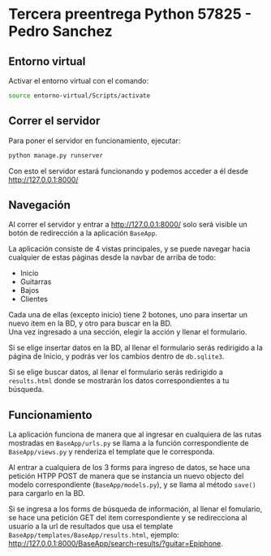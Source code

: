 # Tercera preentrega Python 57825 -  Pedro Sanchez

## Entorno virtual
Activar el entorno virtual con el comando:
```sh
source entorno-virtual/Scripts/activate
```

## Correr el servidor
Para poner el servidor en funcionamiento, ejecutar:
```sh
python manage.py runserver
```
Con esto el servidor estará funcionando y podemos acceder a él desde http://127.0.0.1:8000/

## Navegación
Al correr el servidor y entrar a http://127.0.0.1:8000/ solo será visible un botón de redirección a la aplicación `BaseApp`.

La aplicación consiste de 4 vistas principales, y se puede navegar hacia cualquier de estas páginas desde la navbar de arriba de todo:
  - Inicio
  - Guitarras
  - Bajos
  - Clientes

Cada una de ellas (excepto inicio) tiene 2 botones, uno para insertar un nuevo item en la BD, y otro para buscar en la BD.    
Una vez ingresado a una sección, elegir la acción y llenar el formulario.

Si se elige insertar datos en la BD, al llenar el formulario serás redirigido a la página de Inicio, y podrás ver los cambios dentro de `db.sqlite3`.

Si se elige buscar datos, al llenar el formulario serás redirigido a `results.html` donde se mostrarán los datos correspondientes a tu búsqueda.

## Funcionamiento
La aplicación funciona de manera que al ingresar en cualquiera de las rutas mostradas en `BaseApp/urls.py` se llama a la función correspondiente de `BaseApp/views.py` y renderiza el template que le corresponda.

Al entrar a cualquiera de los 3 forms para ingreso de datos, se hace una petición HTPP POST de manera que se instancia un nuevo objecto del modelo correspondiente (`BaseApp/models.py`), y se llama al método `save()` para cargarlo en la BD.

Si se ingresa a los forms de búsqueda de información, al llenar el fomulario, se hace una petición GET del item correspondiente y se redirecciona al usuario a la url de resultados que usa el template `BaseApp/templates/BaseApp/results.html`, ejemplo: http://127.0.0.1:8000/BaseApp/search-results/?guitar=Epiphone.